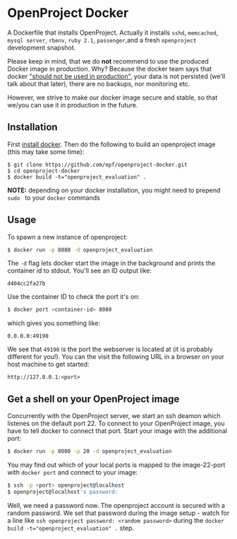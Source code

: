 # OpenProject Docker

A Dockerfile that installs OpenProject.
Actually it installs `sshd`, `memcached`, `mysql server`, `rbenv`, `ruby 2.1`, `passenger`,and a fresh `openproject` development snapshot.

Please keep in mind, that we do **not** recommend to use the produced Docker image in production.
Why?
Because the docker team says that docker ["should not be used in production"](https://www.docker.io/learn_more/),
your data is not persisted (we'll talk about that later), there are no backups, nor monitoring etc.

However, we strive to make our docker image secure and stable, so that we/you can use it in production in the future.

## Installation

First [install docker](https://www.docker.io/). Then do the following to build an openproject image (this may take some time):

```
$ git clone https://github.com/opf/openproject-docker.git
$ cd openproject-docker
$ docker build -t="openproject_evaluation" .
```

**NOTE:** depending on your docker installation, you might need to prepend `sudo ` to your `docker` commands

## Usage

To spawn a new instance of openproject:

```bash
$ docker run -p 8080 -d openproject_evaluation
```

The `-d` flag lets docker start the image in the background and prints the container id to stdout.
You'll see an ID output like:
```
d404cc2fa27b
```

Use the container ID to check the port it's on:
```bash
$ docker port <container-id> 8080
```

which gives you something like:
```
0.0.0.0:49190
```

We see that `49190` is the port the webserver is located at (it is probably different for you!).
You can the visit the following URL in a browser on your host machine to get started:

```
http://127.0.0.1:<port>
```

## Get a shell on your OpenProject image

Concurrently with the OpenProject server, we start an ssh deamon which listenes on the default port 22.
To connect to your OpenProject image, you have to tell docker to connect that port.
Start your image with the additional port:

```bash
$ docker run -p 8080 -p 20 -d openproject_evaluation
```

You may find out which of your local ports is mapped to the image-22-port with `docker port` and connect to your image:

```bash
$ ssh -p <port> openproject@localhost
$ openproject@localhost's password:
```

Well, we need a password now. The openproject account is secured with a random password.
We set that password during the image setup - watch for a line like `ssh openproject password: <random password>`
during the `docker build -t="openproject_evaluation" .` step.

